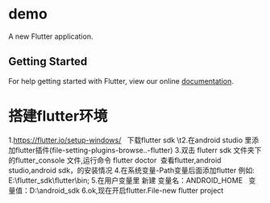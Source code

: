 # demo

A new Flutter application.

## Getting Started

For help getting started with Flutter, view our online
[documentation](https://flutter.io/).

# 搭建flutter环境
1.https://flutter.io/setup-windows/   下载flutter sdk
\t2.在android studio 里添加flutter插件(file-setting-plugins-browse..-flutter)
3.双击 fluterr sdk 文件夹下的flutter_console 文件,运行命令 flutter doctor  查看flutter,android studio,android sdk，的安装情况
4.在系统变量-Path变量后面添加flutter 例如: E:\flutter_sdk\flutter\bin;
5.在用户变量里 新建  变量名：ANDROID_HOME   变量值：D:\android_sdk
6.ok,现在开启flutter.File-new flutter project

